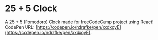 # 25 + 5 Clock

A 25 + 5 (Pomodoro) Clock made for freeCodeCamp project using React!  
CodePen URL: [https://codepen.io/ndrafke/pen/xxdxoyE](https://codepen.io/ndrafke/pen/xxdxoyE).


